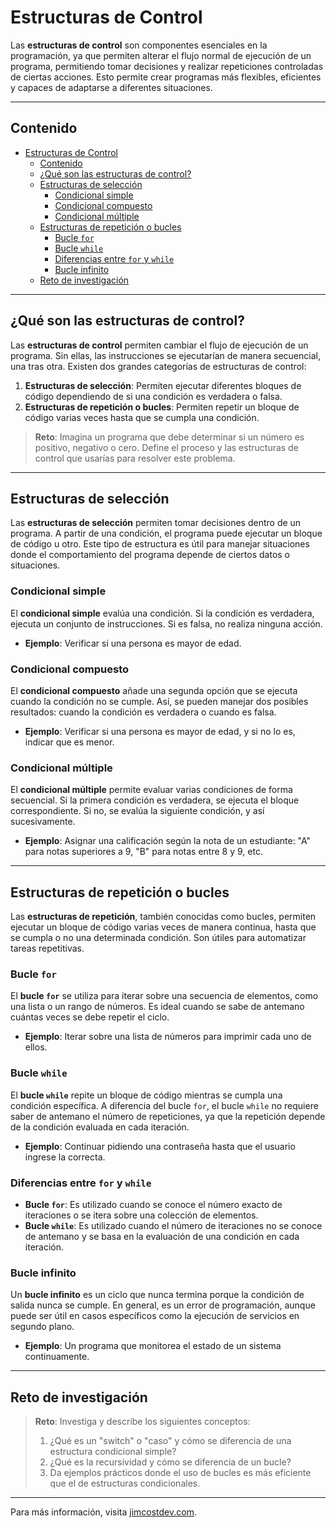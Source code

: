 # Estructuras de Control

Las **estructuras de control** son componentes esenciales en la programación, ya que permiten alterar el flujo normal de ejecución de un programa, permitiendo tomar decisiones y realizar repeticiones controladas de ciertas acciones. Esto permite crear programas más flexibles, eficientes y capaces de adaptarse a diferentes situaciones.

---

## Contenido

- [Estructuras de Control](#estructuras-de-control)
  - [Contenido](#contenido)
  - [¿Qué son las estructuras de control?](#qué-son-las-estructuras-de-control)
  - [Estructuras de selección](#estructuras-de-selección)
    - [Condicional simple](#condicional-simple)
    - [Condicional compuesto](#condicional-compuesto)
    - [Condicional múltiple](#condicional-múltiple)
  - [Estructuras de repetición o bucles](#estructuras-de-repetición-o-bucles)
    - [Bucle `for`](#bucle-for)
    - [Bucle `while`](#bucle-while)
    - [Diferencias entre `for` y `while`](#diferencias-entre-for-y-while)
    - [Bucle infinito](#bucle-infinito)
  - [Reto de investigación](#reto-de-investigación)

---

## ¿Qué son las estructuras de control?

Las **estructuras de control** permiten cambiar el flujo de ejecución de un programa. Sin ellas, las instrucciones se ejecutarían de manera secuencial, una tras otra. Existen dos grandes categorías de estructuras de control:

1. **Estructuras de selección**: Permiten ejecutar diferentes bloques de código dependiendo de si una condición es verdadera o falsa.
2. **Estructuras de repetición o bucles**: Permiten repetir un bloque de código varias veces hasta que se cumpla una condición.

> **Reto**: Imagina un programa que debe determinar si un número es positivo, negativo o cero. Define el proceso y las estructuras de control que usarías para resolver este problema.

---

## Estructuras de selección

Las **estructuras de selección** permiten tomar decisiones dentro de un programa. A partir de una condición, el programa puede ejecutar un bloque de código u otro. Este tipo de estructura es útil para manejar situaciones donde el comportamiento del programa depende de ciertos datos o situaciones.

### Condicional simple

El **condicional simple** evalúa una condición. Si la condición es verdadera, ejecuta un conjunto de instrucciones. Si es falsa, no realiza ninguna acción.

- **Ejemplo**: Verificar si una persona es mayor de edad.

### Condicional compuesto

El **condicional compuesto** añade una segunda opción que se ejecuta cuando la condición no se cumple. Así, se pueden manejar dos posibles resultados: cuando la condición es verdadera o cuando es falsa.

- **Ejemplo**: Verificar si una persona es mayor de edad, y si no lo es, indicar que es menor.

### Condicional múltiple

El **condicional múltiple** permite evaluar varias condiciones de forma secuencial. Si la primera condición es verdadera, se ejecuta el bloque correspondiente. Si no, se evalúa la siguiente condición, y así sucesivamente.

- **Ejemplo**: Asignar una calificación según la nota de un estudiante: "A" para notas superiores a 9, "B" para notas entre 8 y 9, etc.

---

## Estructuras de repetición o bucles

Las **estructuras de repetición**, también conocidas como bucles, permiten ejecutar un bloque de código varias veces de manera continua, hasta que se cumpla o no una determinada condición. Son útiles para automatizar tareas repetitivas.

### Bucle `for`

El **bucle `for`** se utiliza para iterar sobre una secuencia de elementos, como una lista o un rango de números. Es ideal cuando se sabe de antemano cuántas veces se debe repetir el ciclo.

- **Ejemplo**: Iterar sobre una lista de números para imprimir cada uno de ellos.

### Bucle `while`

El **bucle `while`** repite un bloque de código mientras se cumpla una condición específica. A diferencia del bucle `for`, el bucle `while` no requiere saber de antemano el número de repeticiones, ya que la repetición depende de la condición evaluada en cada iteración.

- **Ejemplo**: Continuar pidiendo una contraseña hasta que el usuario ingrese la correcta.

### Diferencias entre `for` y `while`

- **Bucle `for`**: Es utilizado cuando se conoce el número exacto de iteraciones o se itera sobre una colección de elementos.
- **Bucle `while`**: Es utilizado cuando el número de iteraciones no se conoce de antemano y se basa en la evaluación de una condición en cada iteración.

### Bucle infinito

Un **bucle infinito** es un ciclo que nunca termina porque la condición de salida nunca se cumple. En general, es un error de programación, aunque puede ser útil en casos específicos como la ejecución de servicios en segundo plano.

- **Ejemplo**: Un programa que monitorea el estado de un sistema continuamente.

---

## Reto de investigación

> **Reto**: Investiga y describe los siguientes conceptos:
> 
> 1. ¿Qué es un "switch" o "caso" y cómo se diferencia de una estructura condicional simple?
> 2. ¿Qué es la recursividad y cómo se diferencia de un bucle?
> 3. Da ejemplos prácticos donde el uso de bucles es más eficiente que el de estructuras condicionales.

---

Para más información, visita [jimcostdev.com](http://jimcostdev.com).
